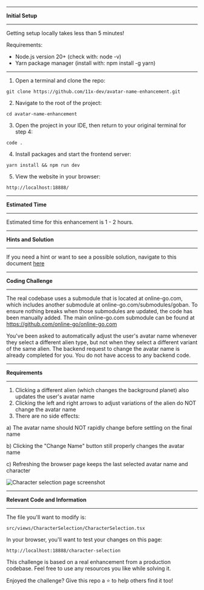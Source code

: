 *******************
**Initial Setup**
*******************

Getting setup locally takes less than 5 minutes!

Requirements:
- Node.js version 20+ (check with: node -v)
- Yarn package manager (install with: npm install -g yarn)

*******************

1. Open a terminal and clone the repo:

```
git clone https://github.com/11x-dev/avatar-name-enhancement.git
```

2. Navigate to the root of the project:

```
cd avatar-name-enhancement
```

3. Open the project in your IDE, then return to your original terminal for step 4:

```
code .
```

4. Install packages and start the frontend server:

```
yarn install && npm run dev
```

5. View the website in your browser:

```
http://localhost:18888/
```

************************
**Estimated Time**
************************

Estimated time for this enhancement is 1 - 2 hours.

************************
**Hints and Solution**
************************

If you need a hint or want to see a possible solution, navigate to this document [here](/Hints-And-Solution.md)

************************
**Coding Challenge**
************************

The real codebase uses a submodule that is located at online-go.com, which includes another submodule at online-go.com/submodules/goban. To ensure nothing breaks when those submodules are updated, the code has been manually added. The main online-go.com submodule can be found at https://github.com/online-go/online-go.com

You've been asked to automatically adjust the user's avatar name whenever they select a different alien type, but not when they select a different variant of the same alien.  The backend request to change the avatar name is already completed for you.  You do not have access to any backend code.  

**********************
**Requirements**
**********************

1. Clicking a different alien (which changes the background planet) also updates the user's avatar name
2. Clicking the left and right arrows to adjust variations of the alien do NOT change the avatar name
3. There are no side effects:

a) The avatar name should NOT rapidly change before settling on the final name

b) Clicking the "Change Name" button still properly changes the avatar name

c) Refreshing the browser page keeps the last selected avatar name and character

![Character selection page screenshot](https://res.cloudinary.com/dxq77puhi/image/upload/v1749704526/Annotated_avatar_name_screenshot_11xdev_6_11_2025_fpgape.png)

************************
**Relevant Code and Information**
************************

The file you'll want to modify is: 

```
src/views/CharacterSelection/CharacterSelection.tsx
```

In your browser, you'll want to test your changes on this page: 

```
http://localhost:18888/character-selection
```

This challenge is based on a real enhancement from a production codebase.  Feel free to use any resources you like while solving it.

Enjoyed the challenge? Give this repo a ⭐️ to help others find it too!